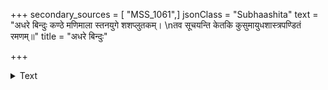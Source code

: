 +++
secondary_sources = [ "MSS_1061",]
jsonClass = "Subhaashita"
text = "अधरे बिन्दुः कण्ठे मणिमाला स्तनयुगे शशप्लुतकम्।  \nतव सूचयन्ति केतकि कुसुमायुधशास्त्रपण्डितं रमणम्॥"
title = "अधरे बिन्दुः"

+++

<details><summary>Text</summary>

अधरे बिन्दुः कण्ठे मणिमाला स्तनयुगे शशप्लुतकम्।  
तव सूचयन्ति केतकि कुसुमायुधशास्त्रपण्डितं रमणम्॥
</details>
